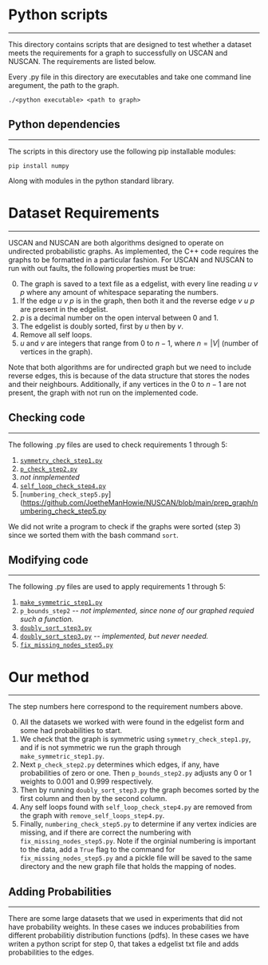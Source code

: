 # Python scripts
---------------

This directory contains scripts that are designed to test whether a dataset meets the requirements for a graph to successfully on USCAN and NUSCAN.
The requirements are listed below.

Every .py file in this directory are executables and take one command line aregument, the path to the graph.

`./<python executable> <path to graph>`

## Python dependencies
-----------------------
The scripts in this directory use the following pip installable modules:

`pip install numpy`

Along with modules in the python standard library.

# Dataset Requirements
-----------------------

USCAN and NUSCAN are both algorithms designed to operate on undirected probabilistic graphs. As implemented, the C++ code requires the graphs to be formatted in a particular fashion. For USCAN and NUSCAN to run with out faults, the following properties must be true:

0. The graph is saved to a text file as a edgelist, with every line reading $u$  $v$  $p$ where any amount of whitespace separating the numbers.
1. If the edge $u$  $v$  $p$ is in the graph, then both it and the reverse edge $v$  $u$  $p$ are present in the edgelist.
2. $p$ is a decimal number on the open interval between 0 and 1.
3. The edgelist is doubly sorted, first by $u$ then by $v$.
4. Remove all self loops.
5. $u$ and $v$ are integers that range from $0$ to $n-1$, where $n = |V|$ (number of vertices in the graph).


Note that both algorithms are for undirected graph but we need to include reverse edges, this is because of the data structure that stores the nodes and their neighbours. Additionally, if any vertices in the $0$ to $n-1$ are not present, the graph with not run on the implemented code.


## Checking code
-----------------

The following .py files are used to check requirements 1 through 5:

1. [`symmetry_check_step1.py`](https://github.com/JoetheManHowie/NUSCAN/blob/main/prep_graph/symmetry_check_step1.py)
2. [`p_check_step2.py`](https://github.com/JoetheManHowie/NUSCAN/blob/main/prep_graph/p_check_step2.py)
3.  _not inmplemented_
4. [`self_loop_check_step4.py`](https://github.com/JoetheManHowie/NUSCAN/blob/main/prep_graph/self_loop_check_step4.py)
5. [`numbering_check_step5.py`](https://github.com/JoetheManHowie/NUSCAN/blob/main/prep_graph/numbering_check_step5.py

We did not write a program to check if the graphs were sorted (step 3) since we sorted them with the bash command `sort`.

## Modifying code
---------------

The following .py files are used to apply requirements 1 through 5:

1. [`make_symmetric_step1.py`](https://github.com/JoetheManHowie/NUSCAN/blob/main/prep_graph/make_symmetric_step1.py)
2. `p_bounds_step2` _-- not implemented, since none of our graphed requied such a function._
3. [`doubly_sort_step3.py`](https://github.com/JoetheManHowie/NUSCAN/blob/main/prep_graph/doubly_sort_step3.py)
4. [`doubly_sort_step3.py`](https://github.com/JoetheManHowie/NUSCAN/blob/main/prep_graph/remove_self_loops_step4.py) _-- implemented, but never needed._
5. [`fix_missing_nodes_step5.py`](https://github.com/JoetheManHowie/NUSCAN/blob/main/prep_graph/fix_missing_nodes_step5.py)

# Our method
---------------
The step numbers here correspond to the requirement numbers above.

0. All the datasets we worked with were found in the edgelist form and some had probabilities to start.
1. We check that the graph is symmetric using `symmetry_check_step1.py`, and if is not symmetric we run the graph through `make_symmetric_step1.py`.
2. Next `p_check_step2.py` determines which edges, if any, have probabilities of zero or one. Then `p_bounds_step2.py` adjusts any $0$ or $1$ weights to $0.001$ and $0.999$ respectively.
3. Then by running `doubly_sort_step3.py` the graph becomes sorted by the first column and then by the second column.
4. Any self loops found with `self_loop_check_step4.py` are removed from the graph with `remove_self_loops_step4.py`.
5. Finally, `numbering_check_step5.py` to determine if any vertex indicies are missing, and if there are correct the numbering with `fix_missing_nodes_step5.py`. Note if the orginial numbering is important to the data, add a `True` flag to the command for `fix_missing_nodes_step5.py` and a pickle file will be saved to the same directory and the new graph file that holds the mapping of nodes.



## Adding Probabilities
------------------------

There are some large datasets that we used in experiments that did not have probability weights. In these cases we induces probabilities from different probabilitiy distribution functions (pdfs). In these cases we have writen a python script for step 0, that takes a edgelist txt file and adds probabilities to the edges.  